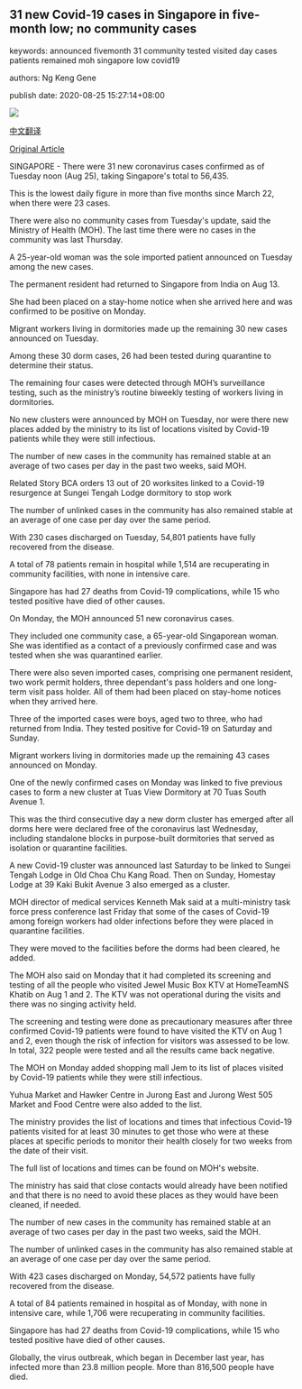## 31 new Covid-19 cases in Singapore in five-month low; no community cases

keywords: announced fivemonth 31 community tested visited day cases patients remained moh singapore low covid19

authors: Ng Keng Gene

publish date: 2020-08-25 15:27:14+08:00

![](https://www.straitstimes.com/sites/default/files/styles/x_large/public/articles/2020/08/25/fhmoh250820.jpg?itok=OIEUPGhS)

[中文翻译](31%20new%20Covid-19%20cases%20in%20Singapore%20in%20five-month%20low%3B%20no%20community%20cases_zh.md)

[Original Article](https://www.straitstimes.com/singapore/31-new-covid-19-cases-in-singapore-no-community-cases-and-1-imported)

SINGAPORE - There were 31 new coronavirus cases confirmed as of Tuesday noon (Aug 25), taking Singapore's total to 56,435.

This is the lowest daily figure in more than five months since March 22, when there were 23 cases.

There were also no community cases from Tuesday's update, said the Ministry of Health (MOH). The last time there were no cases in the community was last Thursday.

A 25-year-old woman was the sole imported patient announced on Tuesday among the new cases.

The permanent resident had returned to Singapore from India on Aug 13.

She had been placed on a stay-home notice when she arrived here and was confirmed to be positive on Monday.

Migrant workers living in dormitories made up the remaining 30 new cases announced on Tuesday.

Among these 30 dorm cases, 26 had been tested during quarantine to determine their status.

The remaining four cases were detected through MOH’s surveillance testing, such as the ministry’s routine biweekly testing of workers living in dormitories.

No new clusters were announced by MOH on Tuesday, nor were there new places added by the ministry to its list of locations visited by Covid-19 patients while they were still infectious.

The number of new cases in the community has remained stable at an average of two cases per day in the past two weeks, said MOH.

Related Story BCA orders 13 out of 20 worksites linked to a Covid-19 resurgence at Sungei Tengah Lodge dormitory to stop work

The number of unlinked cases in the community has also remained stable at an average of one case per day over the same period.

With 230 cases discharged on Tuesday, 54,801 patients have fully recovered from the disease.

A total of 78 patients remain in hospital while 1,514 are recuperating in community facilities, with none in intensive care.

Singapore has had 27 deaths from Covid-19 complications, while 15 who tested positive have died of other causes.

On Monday, the MOH announced 51 new coronavirus cases.

They included one community case, a 65-year-old Singaporean woman. She was identified as a contact of a previously confirmed case and was tested when she was quarantined earlier.

There were also seven imported cases, comprising one permanent resident, two work permit holders, three dependant's pass holders and one long-term visit pass holder. All of them had been placed on stay-home notices when they arrived here.

Three of the imported cases were boys, aged two to three, who had returned from India. They tested positive for Covid-19 on Saturday and Sunday.

Migrant workers living in dormitories made up the remaining 43 cases announced on Monday.

One of the newly confirmed cases on Monday was linked to five previous cases to form a new cluster at Tuas View Dormitory at 70 Tuas South Avenue 1.

This was the third consecutive day a new dorm cluster has emerged after all dorms here were declared free of the coronavirus last Wednesday, including standalone blocks in purpose-built dormitories that served as isolation or quarantine facilities.

A new Covid-19 cluster was announced last Saturday to be linked to Sungei Tengah Lodge in Old Choa Chu Kang Road. Then on Sunday, Homestay Lodge at 39 Kaki Bukit Avenue 3 also emerged as a cluster.

MOH director of medical services Kenneth Mak said at a multi-ministry task force press conference last Friday that some of the cases of Covid-19 among foreign workers had older infections before they were placed in quarantine facilities.

They were moved to the facilities before the dorms had been cleared, he added.

The MOH also said on Monday that it had completed its screening and testing of all the people who visited Jewel Music Box KTV at HomeTeamNS Khatib on Aug 1 and 2. The KTV was not operational during the visits and there was no singing activity held.

The screening and testing were done as precautionary measures after three confirmed Covid-19 patients were found to have visited the KTV on Aug 1 and 2, even though the risk of infection for visitors was assessed to be low. In total, 322 people were tested and all the results came back negative.

The MOH on Monday added shopping mall Jem to its list of places visited by Covid-19 patients while they were still infectious.

Yuhua Market and Hawker Centre in Jurong East and Jurong West 505 Market and Food Centre were also added to the list.

The ministry provides the list of locations and times that infectious Covid-19 patients visited for at least 30 minutes to get those who were at these places at specific periods to monitor their health closely for two weeks from the date of their visit.

The full list of locations and times can be found on MOH's website.

The ministry has said that close contacts would already have been notified and that there is no need to avoid these places as they would have been cleaned, if needed.

The number of new cases in the community has remained stable at an average of two cases per day in the past two weeks, said the MOH.

The number of unlinked cases in the community has also remained stable at an average of one case per day over the same period.

With 423 cases discharged on Monday, 54,572 patients have fully recovered from the disease.

A total of 84 patients remained in hospital as of Monday, with none in intensive care, while 1,706 were recuperating in community facilities.

Singapore has had 27 deaths from Covid-19 complications, while 15 who tested positive have died of other causes.

Globally, the virus outbreak, which began in December last year, has infected more than 23.8 million people. More than 816,500 people have died.